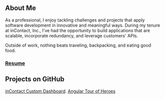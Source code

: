 ## About Me
As a professional, I enjoy tackling challenges and projects that apply software development in innovative and meaningful ways. During my tenure at inContact, Inc., I've had the opportunity to build applications that are scalable, incorporate redundancy, and leverage customers' APIs.

Outside of work, nothing beats traveling, backpacking, and eating good food.

### [Resume](Resume.md)

## Projects on GitHub
[inContact Custom Dashboard](https://agarciamog.github.io/incontact-dashboard/redirect).
[Angular Tour of Heroes](https://agarciamog.github.io/angular-tour-of-heroes/)
